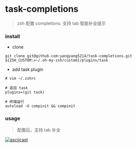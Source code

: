 # task-completions

> zsh 配置 completions. 支持 tab 智能补全提示

### install

- clone

```
git clone git@github.com:yangyang5214/task-completions.git ${ZSH_CUSTOM:=~/.oh-my-zsh/custom}/plugins/task
```

- add task plugin

```
# vim ~/.zshrc

# 追加 task
plugins=(git task)

# 终端运行
autoload -U compinit && compinit
```

### usage

> 配置后，支持 tab 补全

[![asciicast](https://asciinema.org/a/9fSVGQwH13L2c0DmOUH8D8LMp.svg)](https://asciinema.org/a/9fSVGQwH13L2c0DmOUH8D8LMp)
